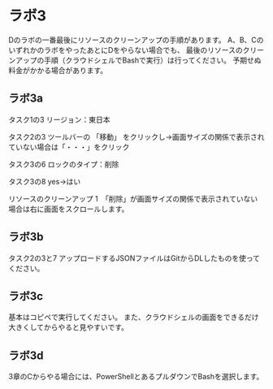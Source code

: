 # ラボ3


Dのラボの一番最後にリソースのクリーンアップの手順があります。
A、B、CのいずれかのラボをやったあとにDをやらない場合でも、
最後のリソースのクリーンアップの手順（クラウドシェルでBashで実行）は行ってください。
予期せぬ料金がかかる場合があります。

## ラボ3a

タスク1の3
リージョン：東日本

タスク2の3
ツールバーの 「移動」 をクリックし→画面サイズの関係で表示されていない場合は「・・・」をクリック

タスク3の6
ロックのタイプ：削除

タスク3の8
yes→はい

リソースのクリーンアップ
1　「削除」が画面サイズの関係で表示されていない場合は右に画面をスクロールします。

## ラボ3b

タスク2の3と7
アップロードするJSONファイルはGitからDLしたものを使ってください。

## ラボ3c

基本はコピペで実行してください。
また、クラウドシェルの画面をできるだけ大きくしてからやると見やすいです。

## ラボ3d

3章のCからやる場合には、PowerShellとあるプルダウンでBashを選択します。